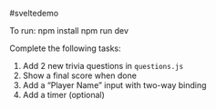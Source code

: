#sveltedemo

To run:
npm install
npm run dev

Complete the following tasks:
1. Add 2 new trivia questions in `questions.js`
2. Show a final score when done
3. Add a “Player Name” input with two-way binding
4. Add a timer (optional)

